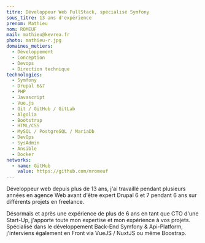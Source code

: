 ```yaml
---
titre: Développeur Web FullStack, spécialisé Symfony
sous_titre: 13 ans d'expérience
prenom: Mathieu
nom: ROMEUF
mail: mathieu@kevrea.fr
photo: mathieu-r.jpg
domaines_metiers:
  - Développement
  - Conception
  - Devops
  - Direction technique
technologies:
  - Symfony
  - Drupal 6&7
  - PHP
  - Javascript
  - Vue.js
  - Git / GitHub / GitLab
  - Algolia
  - Bootstrap
  - HTML/CSS
  - MySQL / PostgreSQL / MariaDb
  - DevOps
  - SysAdmin
  - Ansible
  - Docker
networks:
  - name: GitHub
    value: https://github.com/mromeuf
---
```


Développeur web depuis plus de 13 ans, j'ai travaillé pendant plusieurs années en agence Web avant d'être expert Drupal 6 et 7 pendant 6 ans sur différents projets en freelance.

Désormais et après une expérience de plus de 6 ans en tant que CTO d'une Start-Up, j'apporte toute mon expertise et mon expérience à vos projets.
Spécialisé dans le développement Back-End Symfony & Api-Platform, j'interviens également en Front via VueJS / NuxtJS ou même Boostrap.
